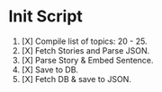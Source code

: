 # Init Script

1. [X] Compile list of topics: 20 - 25.
2. [X] Fetch Stories and Parse JSON.
3. [X] Parse Story & Embed Sentence.
4. [X] Save to DB.
5. [X] Fetch DB & save to JSON.
